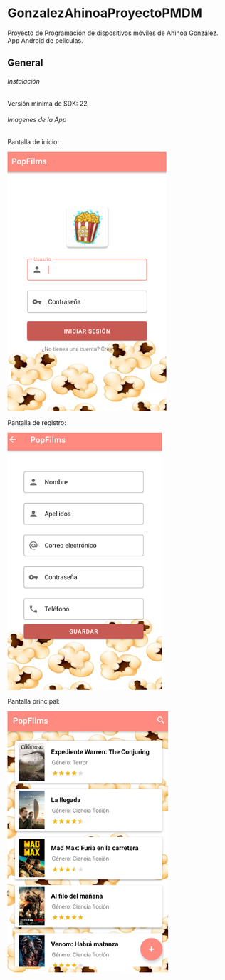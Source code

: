 # GonzalezAhinoaProyectoPMDM
Proyecto de Programación de dispositivos móviles de Ahinoa González. App Android de peliculas.

## General

###### Instalación

Versión mínima de SDK: 22


###### Imagenes de la App

Pantalla de inicio:


![Pantalla inicial](https://github.com/AhinoaGC/GonzalezAhinoaProyectoPMDM/blob/main/imagenesReadme/login.PNG)

Pantalla de registro:


![Pantalla registro](https://github.com/AhinoaGC/GonzalezAhinoaProyectoPMDM/blob/main/imagenesReadme/registro.PNG)

Pantalla principal:


![Pantalla principal](https://github.com/AhinoaGC/GonzalezAhinoaProyectoPMDM/blob/main/imagenesReadme/principal.PNG)
